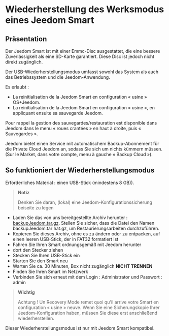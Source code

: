 # Wiederherstellung des Werksmodus eines Jeedom Smart

## Präsentation

Der Jeedom Smart ist mit einer Emmc-Disc ausgestattet, die eine bessere Zuverlässigkeit als eine SD-Karte garantiert. Diese Disc ist jedoch nicht direkt zugänglich.

Der USB-Wiederherstellungsmodus umfasst sowohl das System als auch das Betriebssystem und die Jeedom-Anwendung.

Es erlaubt :

- La reinitialisation de la Jeedom Smart en configuration « usine » OS+Jeedom.
- La reinitialisation de la Jeedom Smart en configuration « usine », en appliquant ensuite sa sauvegarde Jeedom.

Pour rappel la gestion des sauvegardes/restauration est disponible dans Jeedom dans le menu « roues crantées » en haut à droite, puis « Sauvegardes ».

Jeedom bietet einen Service mit automatischem Backup-Abonnement für die Private Cloud Jeedom an, sodass Sie sich um nichts kümmern müssen. (Sur le Market, dans votre compte, menu à gauche « Backup Cloud »).

## So funktioniert der Wiederherstellungsmodus

Erforderliches Material : einen USB-Stick (mindestens 8 GB)).

>**Notiz**
>
>Denken Sie daran, (lokal) eine Jeedom-Konfigurationssicherung beiseite zu legen

- Laden Sie das von uns bereitgestellte Archiv herunter : [backupJeedom.tar.gz](https://images.jeedom.com/smart/backupJeedom.tar.gz). Stellen Sie sicher, dass die Datei den Namen backupJeedom.tar hat.gz, um Restaurierungsarbeiten durchzuführen.
- Kopieren Sie dieses Archiv, ohne es zu ändern oder zu entpacken, auf einen leeren USB-Stick, der in FAT32 formatiert ist
- Fahren Sie Ihren Smart ordnungsgemäß mit Jeedom herunter
- dort den Stecker ziehen
- Stecken Sie Ihren USB-Stick ein
- Starten Sie den Smart neu
- Warten Sie ca. 30 Minuten, Box nicht zugänglich **NICHT TRENNEN**
- Finden Sie Ihren Smart im Netzwerk
- Verbinden Sie sich erneut mit dem Login : Administrator und Passwort : admin

> **Wichtig**
>
> Achtung ! Un Recovery Mode remet quoi qu'il arrive votre Smart en configuration « usine » neuve. Wenn Sie eine Sicherungskopie Ihrer Jeedom-Konfiguration haben, müssen Sie diese erst anschließend wiederherstellen.

Dieser Wiederherstellungsmodus ist nur mit Jeedom Smart kompatibel.

